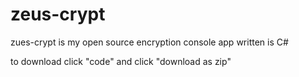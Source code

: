 # zeus-crypt
zues-crypt is my open source encryption console app written is C# 

to download click "code" and click "download as zip"
